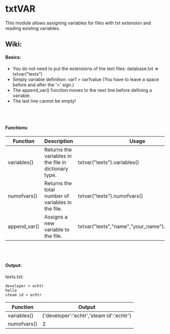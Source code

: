 # txtVAR
This module allows assigning variables for files with txt extension and reading existing variables.
<br>

## Wiki:

#### Basics:
 - You do not need to put the extensions of the text files: database.txt => txtvar("texts") 
 - Simply variable definition: var1 > var1value (You have to leave a space before and after the '>' sign.)
 - The append_var() function moves to the next line before defining a variable.
 - The last line cannot be empty!


<br>
<br>


#### Functions:

| Function | Description | Usage |
| --- | --- | --- |
| variables() | Returns the variables in the file in dictionary type. | txtvar("texts").variables() |
| numofvars() | Returns the total number of variables in the file. | txtvar("texts").numofvars() |
| append_var() | Assigns a new variable to the file. | txtvar("texts","name","your_name").append_var() |

<br>
<br>

#### Output:

texts.txt:
```
developer > echtr
hello
steam id > echtr
```

| Function | Output |
| --- | --- |
| variables() | {'developer':'echtr','steam id':'echtr'} |
| numofvars() | 2 |
